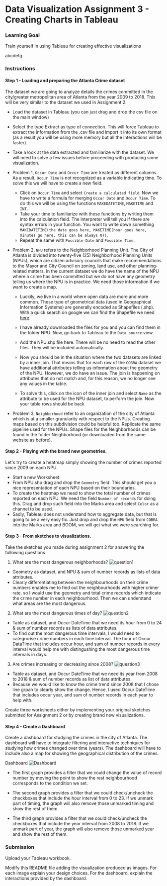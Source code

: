 # Data Visualization Assignment 3 - Creating Charts in Tableau

### Learning Goal
Train yourself in using Tableau for creating effective visualizations

abcdefg
### Instructions

#### Step 1 - Loading and preparing the Atlanta Crime dataset

The dataset we are going to analyze details the crimes committed in the city/greater metropolitan area of Atlanta from the year 2009 to 2018. This will be very similar to the dataset we used in Assignment 2.

- Load the dataset in Tableau (you can just drag and drop the csv file on the main window)
- Select the type Extract as type of connection. This will force Tableau to extract the information from the .csv file and import it into its own format (as a result you will be using more memory but all the interactions will be faster).
- Take a look at the data extracted and familiarize with the dataset. We will need to solve a few issues before proceeding with producing some visualization.


- Problem 1, `Occur Date` and `Occur Time` are treated as different columns. As a result, `Occur Time` is not recognized as a variable indicating time. To solve this we will have to create a new field.
  - Click on `Occur Time` and select `Create a calculated field`. Now we have to write a formula for merging `Occur Date` and `Occur Time`. To do this we will be using the functions `MAKEDATETIME`, `MAKETIME` and `INT`.
  - Take your time to familiarize with these functions by writing them into the calculation field. The interpreter will tell you if there are syntax errors in your function. You want to write down something `MAKEDATETIME(the date goes here, MAKETIME(hour goes here, minutes go here, this can be always 0))`.
  - Repeat the same with `Possible Date` and `Possible Time`.


- Problem 2, `NPU` refers to the Neighborhood Planning Unit. The City of Atlanta is divided into twenty-five (25) Neighborhood Planning Units (NPUs), which are citizen advisory councils that make recommendations to the Mayor and City Council on zoning, land use, and other planning-related matters. In the current dataset we do have the name of the NPU where a crime has been committed but we do not have any geometry telling us where the NPU is in practice. We need those information if we want to create a map.

  - Luckily, we live in a world where open data are more and more common. These type of geometrical data (used in Geographical Information Systems) are generally encoded as Shapefiles (.shp). With a quick search on google we can find the Shapefile we need [here](https://dcp-coaplangis.opendata.arcgis.com/datasets/npu).

  - I have already downloaded the files for you and you can find them in the folder NPU. Now, go back to Tableau to the `Data source` view.
  - Add the NPU.shp file here. There will be no need to read the other files. They will be included automatically.
  - Now you should be in the situation where the two datasets are linked by a inner join. That means that for each row of the `COBRA` dataset we have additional attributes telling us information about the geometry of the NPU. However, we do have an issue. The join is happening on attributes that do not match and, for this reason, we no longer see any values in the table.
  - To solve this, click on the icon of the inner join and select `Name` as the attribute to be used for the NPU dataset, to perform the join. Now your table rows should be back


- Problem 3, `Neighborhood` refer to an organization of the city of Atlanta which is at a smaller granularity with respect to the NPUs. Creating maps based on this subdivision could be helpful too. Replicate the same pipeline used for the NPUs. Shape files for the Neighborhoods can be found in the folder Neighborhood (or downloaded from the same website as before).


#### Step 2 - Playing with the brand new geometries.

Let's try to create a heatmap simply showing the number of crimes reported since 2009 on each NPU.

- Start a new Worksheet.
- From NPU.shp drag and drop the `Geometry` field. This should get you a nice representation of each NPU based on their boundaries.
- To create the heatmap we need to show the total number of crimes reported on each NPU. We need the field `Number of records` for doing this. Drag and drop such field into the Marks area and select `Color` as a channel to be used.
- Sadly, Tableau does not understand how to aggregate data, but that is going to be a very easy fix. Just drop and drop the `NPU` field from `COBRA` into the Marks area and BOOM, we will get what we were searching for.

#### Step 3 - From sketches to visualizations.

Take the sketches you made during assignment 2 for answering the following questions

1. What are the most dangerous neighborhoods?
![question1](images/dangerous_neighbourhoods.jpg)
- Geometry as dataset, and NPU & sum of number records as lists of data attributes.
- Clearly differentiating between the neighbourhoods on their crime numbers enables me to find out the neighbourhoods with higher crimer rate, so I would use the geometry and total crime records which indicate the crime number in each neighbourhood. Then we can understand what areas are the most dangerous.


2. What are the most dangerous times of day?
![question2](images/dangerous_times.jpg)
- Table as dataset, and Occur DateTime that we need its hour from 0 to 24 & sum of number records as lists of data attributes.
- To find out the most dangerous time intervals, I would need to categrorise crime numbers in each time interval. The hour of Occur DataTime that includes occur hour, and sum of number records in every interval would help me with distingushing the most dangerous time intervals in days. 


3. Are crimes increasing or decreasing since 2008?
![question3](images/crimes_trend.jpg)
- Table as dataset, and Occur DateTime that we need its year from 2008 to 2018 & sum of number records as list of data attributes.
- Because we would like to know the crime trend since 2008 that I chose line grpah to clearly show the change. Hence, I used Occur DateTime that includes occur year, and sum of number records in each year to help with.

Create three worksheets either by implementing your original sketches submitted for Assignment 2 or by creating brand new visualizations.


#### Step 4 - Create a Dashboard

Create a dashboard for studying the crimes in the city of Atlanta. The dashboard will have to integrate filtering and interactive techniques for studying how crimes changed over time (years). The dashboard will have to include also a map for showing the geographical distribution of the crimes.

Dashboard
![Dashboard](images/Dashboard.jpg)
- The first graph provides a filter that we could change the value of record number by moving the point to show the rest neighbourhood corresponds to the condition we set. 

- The second graph provides a filter that we could check/uncheck the checkboxes that include the hour interval from 0 to 23. If we unmark part of timing, the graph will also remove those unmarked timing and show the rest of them.

- The third graph provides a filter that we could check/uncheck the checkboxes that include the year interval from 2008 to 2018. If we unmark part of year, the graph will also remove those unmarked year and show the rest of them.


### Submission

Upload your Tableau workbook.

Modify this README file adding the visualization produced as images. For each image explain your design choices. For the dashboard, explain the interactions provided by the dashboard.
